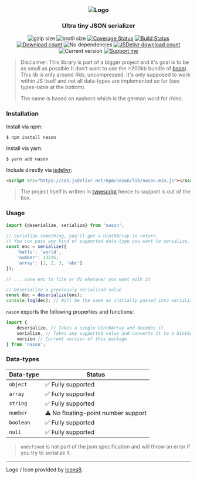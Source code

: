 <h3 align="center">
    <img src="https://user-images.githubusercontent.com/30767528/78268115-0b6b7000-7508-11ea-85ff-d077fd144d3f.png" alt="Logo">
</h3>

<h3 align="center">
    Ultra tiny JSON serializer
</h3>

<p align="center">
  <img alt="gzip size" src="https://img.badgesize.io/https://cdn.jsdelivr.net/npm/nason/lib/nason.min.js?compression=gzip&style=flat-square">
  <img alt="brotli size" src="https://img.badgesize.io/https://cdn.jsdelivr.net/npm/nason/lib/nason.min.js?compression=brotli&style=flat-square">
  <a href='https://coveralls.io/github/Simonwep/nason?branch=master'><img
     src='https://img.shields.io/coveralls/github/Simonwep/nason?style=flat-square'
     alt='Coverage Status'/></a>
  <a href="https://github.com/Simonwep/nason/actions"><img
     alt="Build Status"
     src="https://img.shields.io/github/workflow/status/Simonwep/nason/CI?style=flat-square"/></a>
  <a href="https://www.npmjs.com/package/nason"><img
     alt="Download count"
     src="https://img.shields.io/npm/dm/nason.svg?style=popout-square"></a>
  <img alt="No dependencies" src="https://img.shields.io/badge/dependencies-none-27ae60.svg?style=popout-square">
  <a href="https://www.jsdelivr.com/package/npm/nason"><img
     alt="JSDelivr download count"
     src="https://data.jsdelivr.com/v1/package/npm/nason/badge"></a>
  <img alt="Current version"
       src="https://img.shields.io/github/tag/Simonwep/nason.svg?color=3498DB&label=version&style=flat-square">
  <a href="https://github.com/sponsors/Simonwep"><img
     alt="Support me"
     src="https://img.shields.io/badge/github-support-3498DB.svg?style=popout-square"></a>
</p>



> Disclaimer: This library is part of a bigger project and it's goal is to be as small as possible (I don't want to use the >200kb bundle of [bson](https://github.com/mongodb/js-bson)). This lib is only around 4kb, uncompressed.
> It's only supposed to work within JS itself and not all data-types are implemented so far (see types-table at the bottom).
>
> The name is based on nashorn which is the german word for rhino.


### Installation

Install via npm:
```shell
$ npm install nason
```

Install via yarn:
```shell
$ yarn add nason
```

Include directly via [jsdelivr](https://www.jsdelivr.com/package/npm/nason):
```html
<script src="https://cdn.jsdelivr.net/npm/nason/lib/nason.min.js"></script>
```

> The project itself is written in [typescript](https://www.typescriptlang.org/) hence ts-support is out of the box.

### Usage

```js
import {deserialize, serialize} from 'nason';

// Serialize something, you'll get a Uint8Array in return.
// You can pass any kind of supported data-type you want to serialize.
const enc = serialize({
    'hello': 'world',
    'number': 13235,
    'array': [1, 2, 3, 'abc']
});

// ... save enc to file or do whatever you want with it

// Deserialize a previously serialized value
const dec = deserialize(enc);
console.log(dec); // Will be the same as initially passed into serialize
```

`nason` exports the following properties and functions:
```js
import {
    deserialize, // Takes a single Uint8Array and decodes it
    serialize, // Takes any supported value and converts it to a Uint8Array
    version // Current version of this package
} from 'nason';
```

### Data-types

| Data-type | Status                             |
| --------- | ---------------------------------- |
| `object`  | ✅ Fully supported                  |
| `array`   | ✅ Fully supported                  |
| `string`  | ✅ Fully supported                  |
| `number`  | ⚠ No floating-point number support |
| `boolean` | ✅ Fully supported                  |
| `null`    | ✅ Fully supported                  |

> `undefined` is not part of the json specification and will throw an error if you try to serialize it.

---

Logo / Icon provided by [Icons8](https://icons8.com).
